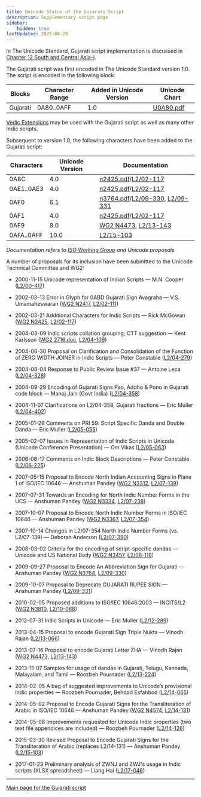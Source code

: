 ```yaml
---
title: Unicode Status of the Gujarati Script
description: Supplementary script page
sidebar:
    hidden: true
lastUpdated: 2025-08-29
---
```


In The Unicode Standard, Gujarati script implementation is discussed in [Chapter 12 South and Central Asia-I](http://www.unicode.org/versions/latest/ch12.pdf).

[comment]: # (end of intro)

[comment]: # (start of blocks)

The Gujarati script was first encoded in The Unicode Standard version 1.0. The script is encoded in the following block:

| Blocks | Character Range | Added in Unicode Version | Unicode Chart |
| ------ | --------------- | ------------------------ | ------------- |
| Gujarati  |  0A80..0AFF  |  1.0  |  [U0A80.pdf](http://www.unicode.org/charts/PDF/U0A80.pdf)  |

[Vedic Extensions](https://scriptsource.org/entry/nb2xvfymgv) may be used with the Gujarati script as well as many other Indic scripts.

[comment]: # (end of blocks)

[comment]: # (start of chars)

Subsequent to version 1.0, the following characters have been added to the Gujarati script:

| Characters | Unicode Version | Documentation |
| ---------- | --------------- | ------------- |
| 0A8C  |  4.0 |  [n2425.pdf](https://www.unicode.org/wg2/docs/n2425.pdf)/[L2/02-117](http://www.unicode.org/cgi-bin/GetMatchingDocs.pl?L2/02-117)  |
| 0AE1..0AE3  |  4.0 |  [n2425.pdf](https://www.unicode.org/wg2/docs/n2425.pdf)/[L2/02-117](http://www.unicode.org/cgi-bin/GetMatchingDocs.pl?L2/02-117)  |
| 0AF0  |  6.1 |  [n3764.pdf](https://www.unicode.org/wg2/docs/n3764.pdf)/[L2/09-330](http://www.unicode.org/cgi-bin/GetMatchingDocs.pl?L2/09-330), [L2/09-331](http://www.unicode.org/cgi-bin/GetMatchingDocs.pl?L2/09-331)  |
| 0AF1  |  4.0 |  [n2425.pdf](https://www.unicode.org/wg2/docs/n2425.pdf)/[L2/02-117](http://www.unicode.org/cgi-bin/GetMatchingDocs.pl?L2/02-117)  |
| 0AF9  |  8.0  |  [WG2 N4473](https://www.unicode.org/wg2/docs/n4473.pdf), [L2/13-143](http://www.unicode.org/cgi-bin/GetMatchingDocs.pl?L2/13-143)  |
| 0AFA..0AFF  |  10.0  |  [L2/15-103](http://www.unicode.org/cgi-bin/GetMatchingDocs.pl?L2/15-103)  |

_Documentation refers to [ISO Working Group](https://www.unicode.org/wg2/) and Unicode proposals_

[comment]: # (end of chars)

[comment]: # (start of rest)

A number of proposals for its inclusion have been submitted to the Unicode Technical Committee and WG2:

- 2000-11-15 Unicode representation of Indian Scripts — M.N. Cooper ([L2/00-417](http://www.unicode.org/cgi-bin/GetMatchingDocs.pl?L2/00-417))

- 2002-03-13 Error in Glyph for 0ABD Gujarati Sign Avagraha — V.S. Umamaheswaran ([WG2 N2417](https://www.unicode.org/wg2/docs/n2417.pdf), [L2/02-111](http://www.unicode.org/cgi-bin/GetMatchingDocs.pl?L2/02-111))

- 2002-03-21 Additional Characters for Indic Scripts — Rick McGowan ([WG2 N2425](https://www.unicode.org/wg2/docs/n2425.pdf), [L2/02-117](http://www.unicode.org/cgi-bin/GetMatchingDocs.pl?L2/02-117))

- 2004-03-09 Indic scripts collation grouping; CTT suggestion — Kent Karlsson ([WG2 2716.doc](https://www.unicode.org/wg2/docs/n2716.doc), [L2/04-109](http://www.unicode.org/cgi-bin/GetMatchingDocs.pl?L2/04-109))

- 2004-06-30 Proposal on Clarification and Consolidation of the Function of ZERO WIDTH JOINER in Indic Scripts —  Peter Constable ([L2/04-279](http://www.unicode.org/cgi-bin/GetMatchingDocs.pl?L2/04-279))

- 2004-08-04 Response to Public Review Issue #37 — Antoine Leca ([L2/04-328](http://www.unicode.org/cgi-bin/GetMatchingDocs.pl?L2/04-328))

- 2004-09-29 Encoding of Gujarati Signs Pao, Addho &amp; Pono in Gujarati code block — Manoj Jain (Govt India) ([L2/04-358](http://www.unicode.org/cgi-bin/GetMatchingDocs.pl?L2/04-358))

- 2004-11-07 Clarifications on L2/04-358, Gujarati fractions — Eric Muller ([L2/04-402](http://www.unicode.org/cgi-bin/GetMatchingDocs.pl?L2/04-402))

- 2005-01-29 Comments on PRI 59: Script Specific Danda and Double Danda — Eric Muller       ([L2/05-055](http://www.unicode.org/cgi-bin/GetMatchingDocs.pl?L2/05-055))

- 2005-02-07 Issues in Representation of Indic Scripts in Unicode (Unicode Conference Presentation) — Om Vikas ([L2/05-063](http://www.unicode.org/cgi-bin/GetMatchingDocs.pl?L2/05-063))

- 2006-06-17 Comments on Indic Block Descriptions — Peter Constable ([L2/06-225](http://www.unicode.org/cgi-bin/GetMatchingDocs.pl?L2/06-225))

- 2007-05-15 Proposal to Encode North Indian Accounting Signs in Plane 1 of ISO/IEC 10646 — Anshuman Pandey ([WG2 N3312](https://www.unicode.org/wg2/docs/n3312.pdf), [L2/07-139](http://www.unicode.org/cgi-bin/GetMatchingDocs.pl?L2/07-139))

- 2007-07-31 Towards an Encoding for North Indic Number Forms in the UCS — Anshuman Pandey ([WG2 N3334](https://www.unicode.org/wg2/docs/n3334.pdf), [L2/07-238](http://www.unicode.org/cgi-bin/GetMatchingDocs.pl?L2/07-238))

- 2007-10-07 Proposal to Encode North Indic Number Forms in ISO/IEC 10646 — Anshuman Pandey ([WG2 N3367](https://www.unicode.org/wg2/docs/n3367.pdf), [L2/07-354](http://www.unicode.org/cgi-bin/GetMatchingDocs.pl?L2/07-354))

- 2007-10-14 Changes in L2/07-354 North Indic Number Forms (vs. L2/07-139) — Deborah Anderson ([L2/07-390](http://www.unicode.org/cgi-bin/GetMatchingDocs.pl?L2/07-390))

- 2008-03-02 Criteria for the encoding of script-specific dandas — Unicode and US National Body ([WG2 N3457](https://www.unicode.org/wg2/docs/n3457.pdf), [L2/08-118](http://www.unicode.org/cgi-bin/GetMatchingDocs.pl?L2/08-118))

- 2009-09-27 Proposal to Encode An Abbreviation Sign for Gujarati — Anshuman Pandey ([WG2 N3764](https://www.unicode.org/wg2/docs/n3764.pdf), [L2/09-330](http://www.unicode.org/cgi-bin/GetMatchingDocs.pl?L2/09-330))

- 2009-10-07 Proposal to Deprecate GUJARATI RUPEE SIGN — Anshuman Pandey ([L2/09-331](http://www.unicode.org/cgi-bin/GetMatchingDocs.pl?L2/09-331))

- 2010-02-05 Proposed additions to ISO/IEC 10646:2003 — INCITS/L2 ([WG2 N3810](https://www.unicode.org/wg2/docs/n3810.pdf), [L2/10-068](http://www.unicode.org/cgi-bin/GetMatchingDocs.pl?L2/10-068))

- 2012-07-31 Indic Scripts in Unicode — Eric Muller ([L2/12-289](http://www.unicode.org/cgi-bin/GetMatchingDocs.pl?L2/12-289))

- 2013-04-15 Proposal to encode Gujarati Sign Triple Nukta — Vinodh Rajan ([L2/13-066](http://www.unicode.org/cgi-bin/GetMatchingDocs.pl?L2/13-066))

- 2013-07-16 Proposal to encode Gujarati Letter ZHA — Vinodh Rajan ([WG2 N4473](https://www.unicode.org/wg2/docs/n4473.pdf), [L2/13-143](http://www.unicode.org/cgi-bin/GetMatchingDocs.pl?L2/13-143))

- 2013-11-07 Samples for usage of dandas in Gujarati, Telugu, Kannada, Malayalam, and Tamil — Roozbeh Pournader ([L2/13-224](http://www.unicode.org/cgi-bin/GetMatchingDocs.pl?L2/13-224))

- 2014-02-05 A bag of suggested improvements to Unicode’s provisional Indic properties — Roozbeh Pournader, Behdad Esfahbod ([L2/14-065](http://www.unicode.org/cgi-bin/GetMatchingDocs.pl?L2/14-065))

- 2014-05-02 Proposal to Encode Gujarati Signs for the Transliteration of Arabic in ISO/IEC 10646 — Anshuman Pandey ([WG2 N4574](https://www.unicode.org/wg2/docs/n4574.pdf), [L2/14-131](http://www.unicode.org/cgi-bin/GetMatchingDocs.pl?L2/14-131))

- 2014-05-08 Improvements requested for Unicode Indic properties (two text file appendices are included) — Roozbeh Pournader ([L2/14-126](http://www.unicode.org/cgi-bin/GetMatchingDocs.pl?L2/14-126))

- 2015-03-30 Revised Proposal to Encode Gujarati Signs for the Transliteration of Arabic (replaces L2/14-131) — Anshuman Pandey ([L2/15-103](http://www.unicode.org/cgi-bin/GetMatchingDocs.pl?L2/15-103))

- 2017-01-23 Preliminary analysis of ZWNJ and ZWJ's usage in Indic scripts (XLSX spreadsheet) — Liang Hai ([L2/17-046](http://www.unicode.org/cgi-bin/GetMatchingDocs.pl?L2/17-046))



<hr/>

[Main page for the Gujarati script](/scrlang/scripts/gujr)

